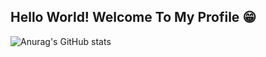 ## Hello World! Welcome To My Profile 😁

![Anurag's GitHub stats](https://github-readme-stats.vercel.app/api?username=SheilaneIA11&show_icons=true&theme=algolia)

